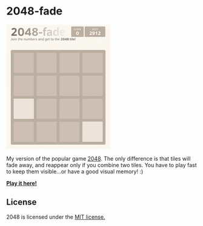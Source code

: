 # 2048-fade

![Demo gif](/meta/demo.gif?raw=true)

My version of the popular game [2048](http://gabrielecirulli.github.io/2048/). The only difference is that tiles will fade away, and reappear only if you combine two tiles. You have to play fast to keep them visible...or have a good visual memory! :)

[**Play it here!**](http://ofalvai.github.io/2048-fade/)



## License
2048 is licensed under the [MIT license.](https://github.com/gabrielecirulli/2048/blob/master/LICENSE.txt)
